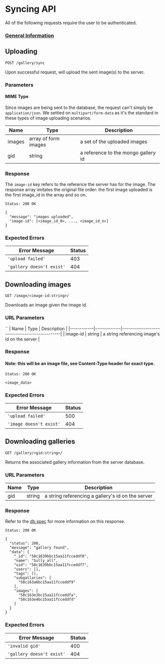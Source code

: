 # Syncing API

All of the following requests require the user to be authenticated.

### [General Information](./README.md)

## Uploading

`POST /gallery/sync`

Upon successful request, will upload the sent image(s) to the server.

### Parameters

#### MIME Type

Since images are being sent to the database, the request can't simply be
`application/json`. We settled on `multipart/form-data` as it's the standard
in these types of image uploading scenarios.

| Name       | Type                 | Description                         |
|------------|----------------------|-------------------------------------|
| images     | array of form images | a set of the uploaded images        |
| gid        | string               | a reference to the mongo gallery id |

### Response

The `image-id` key refers to the reference the server has for the image. The
response array imitates the original file order: the first image uploaded is
the first image_id in the array and so on.

`Status: 200 OK`
```
{
  "message": "images uploaded",
  "image-id": [<image_id_0>, ..., <image_id_n>]
}
```

### Expected Errors

| Error Message             | Status |
|---------------------------|--------|
| `'upload failed'`         |   403  |
| `'gallery doesn't exist'` |   404  |

## Downloading images

`GET /image/<image-id:string>/`

Downloads an image given the image id.

### URL Parameters
``
| Name       | Type        | Description                                   |
|------------|-------------|-----------------------------------------------|
| image-id   | string      | a string referencing image's id on the server |

### Response

#### Note: this will be an image file, see Content-Type header for exact type.

`Status: 200 OK`
```
<image_data>
```

### Expected Errors

| Error Message             | Status |
|---------------------------|--------|
| `'upload failed'`         |   500  |
| `'image doesn't exist'`   |   404  |

## Downloading galleries

`GET /gallery/<gid:string>/`

Returns the associated gallery information from the server database.

### URL Parameters

| Name       | Type      | Description                                       |
|------------|-----------|---------------------------------------------------|
| gid        | string    | a string referencing a gallery's id on the server |

### Response

Refer to the [db spec](../galleries.md) for more information on this response.

`Status: 200 OK`
```
{
  "status": 200,
  "message": "gallery found",
  "data": {
    "_id": "58c1639bbc15aa11fcceddf8",
    "name": "Sully_all",
    "uid": "58c1639bbc15aa11fcceddf7",
    "users": [],
    "tags": [],
    "subgallaries": [
      "58c163a6bc15aa11fcceddf9"
    ],
    "images": [
      "58c163e3bc15aa11fcceddfa",
      "58c163e4bc15aa11fcceddfd"
    ]
  }
}
```

### Expected Errors

| Error Message             | Status |
|---------------------------|--------|
| `'invalid gid'`           |   400  |
| `'gallery doesn't exist'` |   404  |
